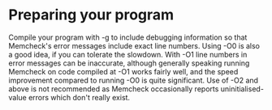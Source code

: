 

# Preparing your program

Compile your program with -g to include debugging information so that Memcheck's error messages include exact line numbers. Using -O0 is also a good idea, if you can tolerate the slowdown. With -O1 line numbers in error messages can be inaccurate, although generally speaking running Memcheck on code compiled at -O1 works fairly well, and the speed improvement compared to running -O0 is quite significant. Use of -O2 and above is not recommended as Memcheck occasionally reports uninitialised-value errors which don't really exist.
